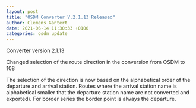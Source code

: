 ```yaml
---
layout: post
title: "OSDM Converter V.2.1.13 Released"
author: Clemens Gantert
date: 2021-06-14 11:30:33 +0100
categories: osdm update
---
```


Converter version 2.1.13

Changed selection of the route direction in the conversion from OSDM to 108

The selection of the direction is now based on the alphabetical order of the departure 
and arrival station. Routes where the arrival station name is alphabetical smaller that 
the departure station name are not converted and exported).
For border series the border point is always the departure.

